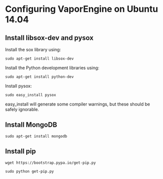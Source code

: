 Configuring VaporEngine on Ubuntu 14.04
=======================================

Install libsox-dev and pysox
----------------------------

Install the sox library using:

    sudo apt-get install libsox-dev

Install the Python development libraries using:

    sudo apt-get install python-dev

Install pysox:

    sudo easy_install pysox

easy_install will generate some compiler warnings, but these should be
safely ignorable.


Install MongoDB
---------------

    sudo apt-get install mongodb


Install pip
-----------

    wget https://bootstrap.pypa.io/get-pip.py

    sudo python get-pip.py
